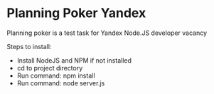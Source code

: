 Planning Poker Yandex
=====================

Planning poker is a test task for Yandex Node.JS developer vacancy

Steps to install: 

- Install NodeJS and NPM if not installed
- cd to project directory
- Run command: npm install
- Run command: node server.js